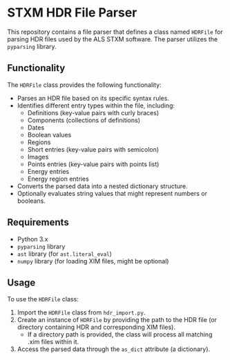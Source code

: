 # STXM HDR File Parser

This repository contains a file parser that defines a class named `HDRFile` for parsing HDR files used by the ALS STXM software. The parser utilizes the `pyparsing` library.

## Functionality

The `HDRFile` class provides the following functionality:

- Parses an HDR file based on its specific syntax rules.
- Identifies different entry types within the file, including:
    - Definitions (key-value pairs with curly braces)
    - Components (collections of definitions)
    - Dates
    - Boolean values
    - Regions
    - Short entries (key-value pairs with semicolon)
    - Images
    - Points entries (key-value pairs with points list)
    - Energy entries
    - Energy region entries
- Converts the parsed data into a nested dictionary structure.
- Optionally evaluates string values that might represent numbers or booleans.

## Requirements

- Python 3.x
- `pyparsing` library
- `ast` library (for `ast.literal_eval`)
- `numpy` library (for loading XIM files, might be optional)

## Usage

To use the `HDRFile` class:

1. Import the `HDRFile` class from `hdr_import.py`.
2. Create an instance of `HDRFile` by providing the path to the HDR file (or directory containing HDR and corresponding XIM files).
     - If a directory path is provided, the class will process all matching .xim files within it.
3. Access the parsed data through the `as_dict` attribute (a dictionary).

